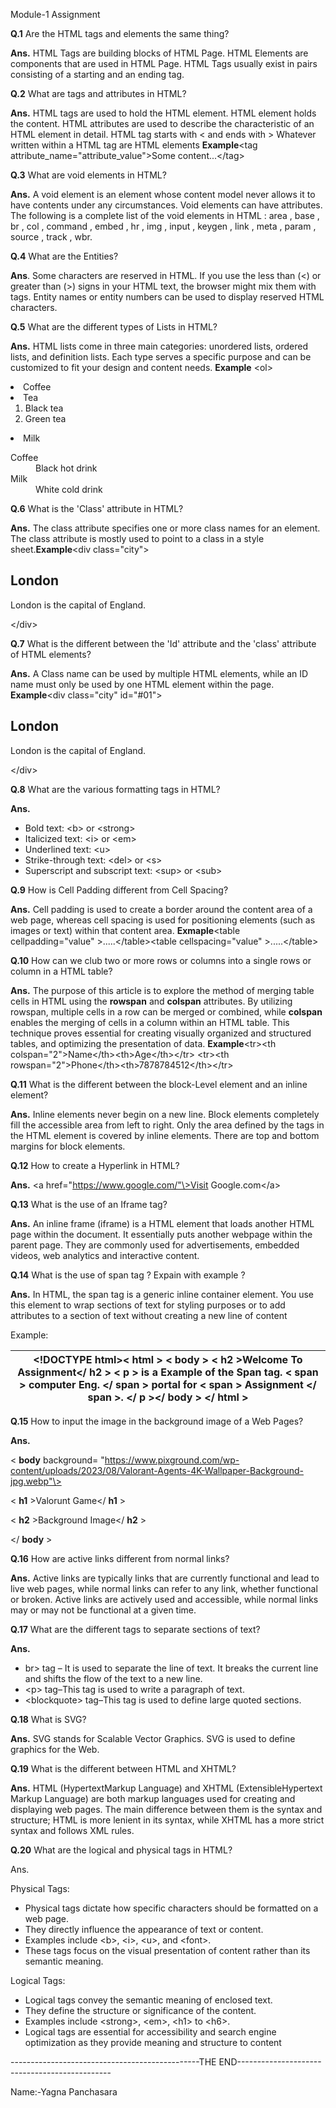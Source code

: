 Module-1 Assignment

**Q.1** Are the HTML tags and elements the same thing?

**Ans.** HTML Tags are building blocks of HTML Page. HTML Elements are components that are used in HTML Page. HTML Tags usually exist in pairs consisting of a starting and an ending tag.

**Q.2** What are tags and attributes in HTML?

**Ans.** HTML tags are used to hold the HTML element. HTML element holds the content. HTML attributes are used to describe the characteristic of an HTML element in detail. HTML tag starts with \< and ends with \> Whatever written within a HTML tag are HTML elements
**Example**\<tag attribute_name="attribute_value">Some content...</tag\>

**Q.3** What are void elements in HTML?

**Ans.** A void element is an element whose content model never allows it to have contents under any circumstances. Void elements can have attributes. The following is a complete list of the void elements in HTML : area , base , br , col , command , embed , hr , img , input , keygen , link , meta , param , source , track , wbr.

**Q.4** What are the Entities?

**Ans**. Some characters are reserved in HTML. If you use the less than (\<) or greater than (\>) signs in your HTML text, the browser might mix them with tags. Entity names or entity numbers can be used to display reserved HTML characters.

**Q.5** What are the different types of Lists in HTML?

**Ans.** HTML lists come in three main categories: unordered lists, ordered lists, and definition lists. Each type serves a specific purpose and can be customized to fit your design and content needs.
**Example**
\<ol>
  <li>Coffee</li>
  <li>Tea
    <ol>
      <li>Black tea</li>
      <li>Green tea</li>
    </ol>
  </li>
  <li>Milk</li>
</ol>
<dl>
  <dt>Coffee</dt>
  <dd>Black hot drink</dd>
  <dt>Milk</dt>
  <dd>White cold drink</dd>
</dl\>

**Q.6** What is the 'Class' attribute in HTML?

**Ans.** The class attribute specifies one or more class names for an element. The class attribute is mostly used to point to a class in a style sheet.**Example**\<div class="city"><h2>London</h2><p>London is the
capital of England.</p></div\>

**Q.7** What is the different between the 'Id' attribute and the 'class' attribute of HTML elements?

**Ans.** A Class name can be used by multiple HTML elements, while an ID name must only be used by one HTML element within the page.
**Example**\<div class="city" id="#01"><h2>London</h2><p>London is the
capital of England.</p></div\>

**Q.8** What are the various formatting tags in HTML?

**Ans.**

- Bold text: \<b\> or \<strong\>
- Italicized text: \<i\> or \<em\>
- Underlined text: \<u\>
- Strike-through text: \<del\> or \<s\>
- Superscript and subscript text: \<sup\> or \<sub\>

**Q.9** How is Cell Padding different from Cell Spacing?

**Ans.** Cell padding is used to create a border around the content area of a web page, whereas cell spacing is used for positioning elements (such as images or text) within that content area.
**Exmaple**\<table cellpadding="value" >.....</table\>\<table cellspacing="value" >.....</table\>

**Q.10** How can we club two or more rows or columns into a single rows or column in a HTML table?

**Ans.** The purpose of this article is to explore the method of merging table cells in HTML using the **rowspan** and **colspan** attributes. By utilizing rowspan, multiple cells in a row can be merged or combined, while **colspan** enables the merging of cells in a column within an HTML table. This technique proves essential for creating visually organized and structured tables, and optimizing the presentation of data.
**Example**\<tr>\<th colspan="2">Name</th\>\<th>Age</th\></tr\>
\<tr>\<th rowspan="2">Phone</th\>\<th>7878784512</th\></tr\>

**Q.11** What is the different between the block-Level element and an inline element?

**Ans.** Inline elements never begin on a new line. Block elements completely fill the accessible area from left to right. Only the area defined by the tags in the HTML element is covered by inline elements. There are top and bottom margins for block elements.

**Q.12** How to create a Hyperlink in HTML?

**Ans.** \<a href="https://www.google.com/"\>Visit Google.com\</a\>

**Q.13** What is the use of an Iframe tag?

**Ans.** An inline frame (iframe) is a HTML element that loads another HTML page within the document. It essentially puts another webpage within the parent page. They are commonly used for advertisements, embedded videos, web analytics and interactive content.

**Q.14** What is the use of span tag ? Expain with example ?

**Ans.** In HTML, the span tag is a generic inline container element. You use this element to wrap sections of text for styling purposes or to add attributes to a section of text without creating a new line of content

Example:

| \<!DOCTYPE html\>\< **html** \> \< **body** \> \< **h2** \>Welcome To Assignment\</ **h2** \> \< **p** \> is a Example of the Span tag. \< **span** \> computer Eng. \</ **span** \> portal for \< **span** \> Assignment \</ **span** \>. \</ **p** \>\</ **body** \> \</ **html** \> |
| -------------------------------------------------------------------------------------------------------------------------------------------------------------------------------------------------------------------------------------------------------------------------------------- |

**Q.15** How to input the image in the background image of a Web Pages?

**Ans.**

\< **body** background=
"https://www.pixground.com/wp-content/uploads/2023/08/Valorant-Agents-4K-Wallpaper-Background-jpg.webp"\>

\< **h1** \>Valorunt Game\</ **h1** \>

\< **h2** \>Background Image\</ **h2** \>

\</ **body** \>

**Q.16** How are active links different from normal links?

**Ans.** Active links are typically links that are currently functional and lead to live web pages, while normal links can refer to any link, whether functional or broken. Active links are actively used and accessible, while normal links may or may not be functional at a given time.

**Q.17** What are the different tags to separate sections of text?

**Ans.**

- br\> tag – It is used to separate the line of text. It breaks the current line and shifts the flow of the text to a new line.
- \<p\> tag–This tag is used to write a paragraph of text.
- \<blockquote\> tag–This tag is used to define large quoted sections.

**Q.18** What is SVG?

**Ans.** SVG stands for Scalable Vector Graphics. SVG is used to define graphics for the Web.

**Q.19** What is the different between HTML and XHTML?

**Ans.** HTML (HypertextMarkup Language) and XHTML (ExtensibleHypertext Markup Language) are both markup languages used for creating and displaying web pages. The main difference between them is the syntax and structure; HTML is more lenient in its syntax, while XHTML has a more strict syntax and follows XML rules.

**Q.20** What are the logical and physical tags in HTML?

Ans.

Physical Tags:

- Physical tags dictate how specific characters should be formatted on a web page.
- They directly influence the appearance of text or content.
- Examples include \<b\>, \<i\>, \<u\>, and \<font\>.
- These tags focus on the visual presentation of content rather than its semantic meaning.

Logical Tags:

- Logical tags convey the semantic meaning of enclosed text.
- They define the structure or significance of the content.
- Examples include \<strong\>, \<em\>, \<h1\> to \<h6\>.
- Logical tags are essential for accessibility and search engine optimization as they provide meaning and structure to content

-----------------------------------------------THE END----------------------------------------------

Name:-Yagna Panchasara
